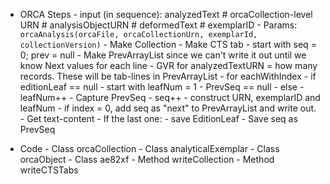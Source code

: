 
- ORCA Steps
		- input (in sequence): analyzedText # orcaCollection-level URN # analysisObjectURN # deformedText # exemplarID
		- Params: `orcaAnalysis(orcaFile, orcaCollectionUrn, exemplarId, collectionVersion)`
		- Make Collection
		- Make CTS tab
			- start with seq = 0; prev = null
			- Make PrevArrayList since we can't write it out until we know Next values for each line
			- GVR for analyzedTextURN = how many records. These will be tab-lines in PrevArrayList
			- for eachWithIndex
				- if editionLeaf == null
					- start with leafNum = 1
					- PrevSeq == null
				- else
					- leafNum++
			- Capture PrevSeq
			- seq++
			- construct URN, exemplarID and leafNum
			- if index = 0, add seq as "next" to PrevArrayList and write out.
			- Get text-content
			- If the last one:
				- save EditionLeaf
			- Save seq as PrevSeq

- Code
		- Class orcaCollection
		- Class analyticalExemplar
		- Class orcaObject
		- Class ae82xf
		- Method writeCollection
		- Method writeCTSTabs
